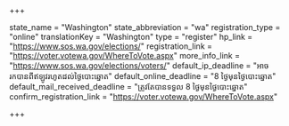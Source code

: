 +++

state_name = "Washington"
state_abbreviation = "wa"
registration_type = "online"
translationKey = "Washington"
type = "register"
hp_link = "https://www.sos.wa.gov/elections/"
registration_link = "https://voter.votewa.gov/WhereToVote.aspx"
more_info_link = "https://www.sos.wa.gov/elections/voters/"
default_ip_deadline = "អាចរកបានពីឥឡូវរហូតដល់ថ្ងៃបោះឆ្នោត"
default_online_deadline = "8 ថ្ងៃមុនថ្ងៃបោះឆ្នោត"
default_mail_received_deadline = "ត្រូវតែបានទទួល 8 ថ្ងៃមុនថ្ងៃបោះឆ្នោត"
confirm_registration_link = "https://voter.votewa.gov/WhereToVote.aspx"

+++